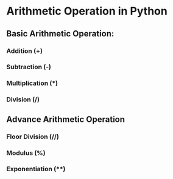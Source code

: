 # Arithmetic Operation in Python

## Basic  Arithmetic Operation:
### Addition (+)
### Subtraction (-)
### Multiplication (*)
### Division (/)

## Advance  Arithmetic Operation
### Floor Division (//)
### Modulus (%)
### Exponentiation (**)